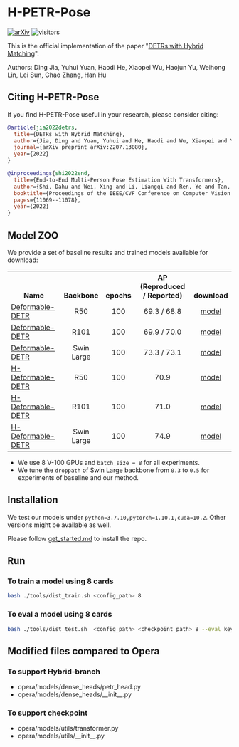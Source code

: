 # H-PETR-Pose

[![arXiv](https://img.shields.io/badge/arXiv-Paper-<COLOR>.svg)](https://arxiv.org/abs/2207.13080)
![visitors](https://visitor-badge.glitch.me/badge?page_id=HDETR&left_color=blue&right_color=green)

This is the official implementation of the paper "[DETRs with Hybrid Matching](https://arxiv.org/abs/2207.13080)". 

Authors: Ding Jia, Yuhui Yuan, Haodi He, Xiaopei Wu, Haojun Yu, Weihong Lin, Lei Sun, Chao Zhang, Han Hu

## Citing H-PETR-Pose
If you find H-PETR-Pose useful in your research, please consider citing:
```bibtex
@article{jia2022detrs,
  title={DETRs with Hybrid Matching},
  author={Jia, Ding and Yuan, Yuhui and He, Haodi and Wu, Xiaopei and Yu, Haojun and Lin, Weihong and Sun, Lei and Zhang, Chao and Hu, Han},
  journal={arXiv preprint arXiv:2207.13080},
  year={2022}
}

@inproceedings{shi2022end,
  title={End-to-End Multi-Person Pose Estimation With Transformers},
  author={Shi, Dahu and Wei, Xing and Li, Liangqi and Ren, Ye and Tan, Wenming},
  booktitle={Proceedings of the IEEE/CVF Conference on Computer Vision and Pattern Recognition},
  pages={11069--11078},
  year={2022}
}
```
## Model ZOO

We provide a set of baseline results and trained models available for download:

<table><tbody>
<!-- START TABLE -->
<!-- TABLE HEADER -->
<th valign="bottom">Name</th>
<th valign="bottom">Backbone</th>
<th valign="bottom">epochs</th>
<th valign="bottom">AP (Reproduced / Reported)</th>
<th valign="bottom">download</th>
<!-- TABLE BODY -->
 <tr><td align="left"><a href="configs/petr/petr_r50_8x1_100e_coco_custom.py">Deformable-DETR</a></td>
<td align="center">R50</td>
<td align="center">100</td>
<td align="center">69.3 / 68.8</td>
<td align="center"><a href="https://github.com/HDETR/H-PETR-Pose/releases/download/v1.0.0/r50_baseline.pth">model</a></td>
 <tr><td align="left"><a href="HDETR_opera/configs/petr/petr_r101_8x1_100e_coco_custom.py">Deformable-DETR</a></td>
<td align="center">R101</td>
<td align="center">100</td>
<td align="center">69.9 / 70.0</td>
<td align="center"><a href="https://github.com/HDETR/H-PETR-Pose/releases/download/v1.0.0/r101_baseline.pth">model</a></td>
</tr>
</tr>
 <tr><td align="left"><a href="configs/petr/petr_swin-l-p4-w7-22kto1k_8x1_100e_coco_custom_droppath0.5.py">Deformable-DETR</a></td>
<td align="center">Swin Large</td>
<td align="center">100</td>
<td align="center">73.3 / 73.1</td>
<td align="center"><a href="https://github.com/HDETR/H-PETR-Pose/releases/download/v1.0.0/swinL_baseline.pth">model</a></td>
</tr>
</tr>
 <tr><td align="left"><a href="configs/petr/petr_r50_8x1_100e_coco_t900_group5_ffn2x_dp0_custom.py">H-Deformable-DETR</a></td>
<td align="center">R50</td>
<td align="center">100</td>
<td align="center">70.9</td>
<td align="center"><a href="https://github.com/HDETR/H-PETR-Pose/releases/download/v1.0.0/r50_H-PETR.pth">model</a></td>
</tr>
</tr>
 <tr><td align="left"><a href="configs/petr/petr_r101_8x1_100e_coco_t900_group5_ffn2x_dp0_custom.py">H-Deformable-DETR</a></td>
<td align="center">R101</td>
<td align="center">100</td>
<td align="center">71.0</td>
<td align="center"><a href="https://github.com/HDETR/H-PETR-Pose/releases/download/v1.0.0/r101_H-PETR.pth">model</a></td>
</tr>
</tr>
 <tr><td align="left"><a href="configs/petr/petr_swin-l-p4-w7-22kto1k_8x1_100e_coco_t900_group5_ffn2x_dp0_custom_droppath0.5.py">H-Deformable-DETR</a></td>
<td align="center">Swin Large</td>
<td align="center">100</td>
<td align="center">74.9</td>
<td align="center"><a href="https://github.com/HDETR/H-PETR-Pose/releases/download/v1.0.0/swinL_H-PETR.pth">model</a></td>
</tr>
</tbody></table>

- We use 8 V-100 GPUs and `batch_size = 8` for all experiments. 
- We tune the `droppath` of Swin Large backbone from `0.3` to `0.5` for experiments of baseline and our method.

## Installation
We test our models under ```python=3.7.10,pytorch=1.10.1,cuda=10.2```. Other versions might be available as well.

Please follow [get_started.md](docs/get_started.md) to install the repo.


## Run
### To train a model using 8 cards

```Bash
bash ./tools/dist_train.sh <config_path> 8
```

### To eval a model using 8 cards

```Bash
bash ./tools/dist_test.sh  <config_path> <checkpoint_path> 8 --eval keypoints
```

## Modified files compared to Opera

### To support Hybrid-branch
* opera/models/dense_heads/petr_head.py
* opera/models/dense_heads/\_\_init\_\_.py

### To support checkpoint
* opera/models/utils/transformer.py
* opera/models/utils/\_\_init\_\_.py

